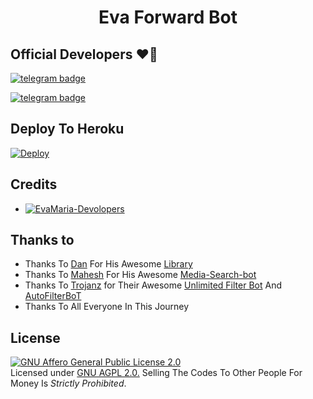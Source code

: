 <h1 align="center">
  <b>Eva Forward Bot</b>
</h1>

## Official Developers ❤️‍🔥

[![telegram badge](https://img.shields.io/badge/Mr-MKN-30302f?style=flat&logo=telegram)](https://t.me/mr_MKN)

[![telegram badge](https://img.shields.io/badge/KC-Aj-30302f?style=flat&logo=telegram)](https://t.me/KCAjm)

## Deploy To Heroku

[![Deploy](https://www.herokucdn.com/deploy/button.svg)](https://heroku.com/deploy?template=https://github.com/savezmalik786/Eva-Forward-Bot)                                

## Credits 
* [![EvaMaria-Devolopers](https://img.shields.io/static/v1?label=EvaMaria&message=Devolopers&color=critical)](https://t.me/EvaMariaDevs)


## Thanks to 
 - Thanks To [Dan](https://github.com/pyrogram) For His Awesome [Library](https://github.com/pyrogram/pyrogram)
 - Thanks To [Mahesh](https://github.com/Mahesh0253) For His Awesome [Media-Search-bot](https://github.com/Mahesh0253/Media-Search-bot)
 - Thanks To [Trojanz](https://github.com/trojanzhex) for Their Awesome [Unlimited Filter Bot](https://github.com/TroJanzHEX/Unlimited-Filter-Bot) And [AutoFilterBoT](https://github.com/trojanzhex/auto-filter-bot)
 - Thanks To All Everyone In This Journey

## License 
[![GNU Affero General Public License 2.0](https://www.gnu.org/graphics/agplv3-155x51.png)](https://www.gnu.org/licenses/agpl-3.0.en.html#header)    
Licensed under [GNU AGPL 2.0.](https://github.com/EvamariaTG/evamaria/blob/master/LICENSE)
Selling The Codes To Other People For Money Is *Strictly Prohibited*.

